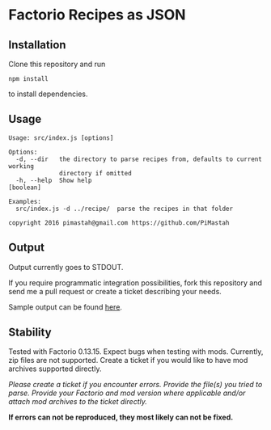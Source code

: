 # Factorio Recipes as JSON

## Installation

Clone this repository and run

	npm install

to install dependencies.

## Usage

	Usage: src/index.js [options]

	Options:
	  -d, --dir   the directory to parse recipes from, defaults to current working
	              directory if omitted
	  -h, --help  Show help                                                [boolean]

	Examples:
	  src/index.js -d ../recipe/  parse the recipes in that folder

	copyright 2016 pimastah@gmail.com https://github.com/PiMastah


## Output

Output currently goes to STDOUT.

If you require programmatic integration possibilities, fork this repository and send me a pull request or create a ticket describing your needs.

Sample output can be found [here](https://github.com/PiMastah/factorio-recipe-json-parser/blob/master/0.13.15%20sample%20output.json).

## Stability

Tested with Factorio 0.13.15. Expect bugs when testing with mods. Currently, zip files are not supported. Create a ticket if you would like to have mod archives supported directly.

*Please create a ticket if you encounter errors. Provide the file(s) you tried to parse. Provide your Factorio and mod version where applicable and/or attach mod archives to the ticket directly.*

**If errors can not be reproduced, they most likely can not be fixed.**
